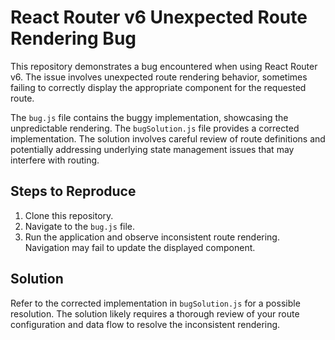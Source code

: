 # React Router v6 Unexpected Route Rendering Bug

This repository demonstrates a bug encountered when using React Router v6.  The issue involves unexpected route rendering behavior, sometimes failing to correctly display the appropriate component for the requested route.

The `bug.js` file contains the buggy implementation, showcasing the unpredictable rendering.  The `bugSolution.js` file provides a corrected implementation.  The solution involves careful review of route definitions and potentially addressing underlying state management issues that may interfere with routing.

## Steps to Reproduce

1. Clone this repository.
2. Navigate to the `bug.js` file.
3. Run the application and observe inconsistent route rendering.  Navigation may fail to update the displayed component.

## Solution

Refer to the corrected implementation in `bugSolution.js` for a possible resolution.  The solution likely requires a thorough review of your route configuration and data flow to resolve the inconsistent rendering.